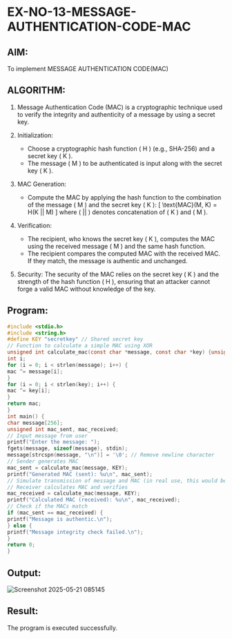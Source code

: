 # EX-NO-13-MESSAGE-AUTHENTICATION-CODE-MAC

## AIM:
To implement MESSAGE AUTHENTICATION CODE(MAC)

## ALGORITHM:

1. Message Authentication Code (MAC) is a cryptographic technique used to verify the integrity and authenticity of a message by using a secret key.

2. Initialization:
   - Choose a cryptographic hash function \( H \) (e.g., SHA-256) and a secret key \( K \).
   - The message \( M \) to be authenticated is input along with the secret key \( K \).

3. MAC Generation:
   - Compute the MAC by applying the hash function to the combination of the message \( M \) and the secret key \( K \): 
     \[
     \text{MAC}(M, K) = H(K || M)
     \]
     where \( || \) denotes concatenation of \( K \) and \( M \).

4. Verification:
   - The recipient, who knows the secret key \( K \), computes the MAC using the received message \( M \) and the same hash function.
   - The recipient compares the computed MAC with the received MAC. If they match, the message is authentic and unchanged.

5. Security: The security of the MAC relies on the secret key \( K \) and the strength of the hash function \( H \), ensuring that an attacker cannot forge a valid MAC without knowledge of the key.

## Program:

```C
#include <stdio.h>
#include <string.h>
#define KEY "secretkey" // Shared secret key
// Function to calculate a simple MAC using XOR
unsigned int calculate_mac(const char *message, const char *key) {unsigned int mac = 0;
int i;
for (i = 0; i < strlen(message); i++) {
mac ^= message[i];
}
for (i = 0; i < strlen(key); i++) {
mac ^= key[i];
}
return mac;
}
int main() {
char message[256];
unsigned int mac_sent, mac_received;
// Input message from user
printf("Enter the message: ");
fgets(message, sizeof(message), stdin);
message[strcspn(message, "\n")] = '\0'; // Remove newline character
// Sender generates MAC
mac_sent = calculate_mac(message, KEY);
printf("Generated MAC (sent): %u\n", mac_sent);
// Simulate transmission of message and MAC (in real use, this would be sentto the receiver)
// Receiver calculates MAC and verifies
mac_received = calculate_mac(message, KEY);
printf("Calculated MAC (received): %u\n", mac_received);
// Check if the MACs match
if (mac_sent == mac_received) {
printf("Message is authentic.\n");
} else {
printf("Message integrity check failed.\n");
}
return 0;
}
```

## Output:
![Screenshot 2025-05-21 085145](https://github.com/user-attachments/assets/06f2d4be-a059-448c-8206-59f0c5c57914)



## Result:
The program is executed successfully.
